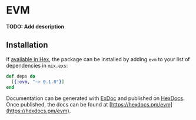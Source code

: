 # EVM

**TODO: Add description**

## Installation

If [available in Hex](https://hex.pm/docs/publish), the package can be installed
by adding `evm` to your list of dependencies in `mix.exs`:

```elixir
def deps do
  [{:evm, "~> 0.1.0"}]
end
```

Documentation can be generated with [ExDoc](https://github.com/elixir-lang/ex_doc)
and published on [HexDocs](https://hexdocs.pm). Once published, the docs can
be found at [https://hexdocs.pm/evm](https://hexdocs.pm/evm).

